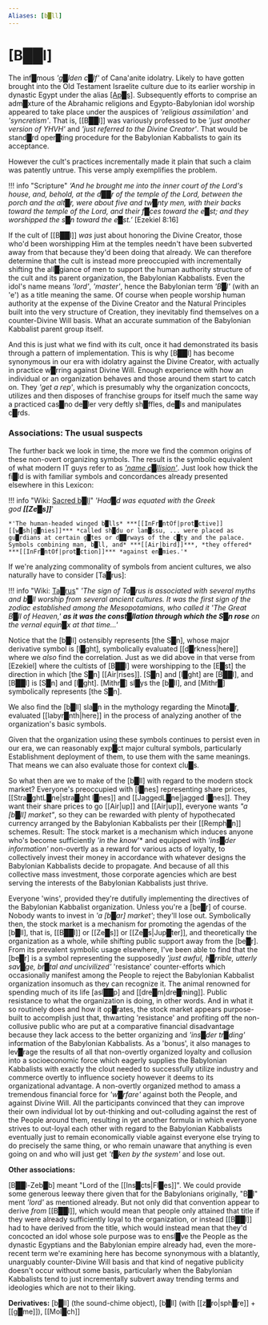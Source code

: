 ```yaml
---
Aliases: [b█ll]
---
```

# **[B██l]**


The inf█mous *'g█lden c█lf'* of Cana'anite idolatry.  Likely to have gotten brought into the Old Testament Israelite culture due to its earlier worship in dynastic Egypt under the alias [\[Ap█s\]](https://en.wikipedia.org/wiki/Apis_(deity)).  Subsequently efforts to comprise an adm█xture of the Abrahamic religions and Egypto-Babylonian idol worship appeared to take place under the auspices of *'religious assimilation'* and *'syncretism'*.  That is, [[B██l]] was variously professed to be *'just another version of YHVH'* and *'just referred to the Divine Creator'*.  That would be stand█rd oper█ting procedure for the Babylonian Kabbalists to gain its acceptance.

However the cult's practices incrementally made it plain that such a claim was patently untrue.  This verse amply exemplifies the problem.

!!! info "Scripture"
    *‘And he brought me into the inner court of the Lord's house, and, behold, at the d██r of the temple of the Lord, between the porch and the alt█r, were about five and tw█nty men, with their backs toward the temple of the Lord, and their f█ces toward the e█st; and they worshipped the s█n toward the e█st.’*
    \[Ezekiel 8:16\]  

If the cult of [[B██l]] *was* just about honoring the Divine Creator, those who'd been worshipping Him at the temples needn't have been subverted away from that because they'd been doing that already.  We can therefore determine that the cult is instead more preoccupied with incrementally shifting the all█giance of men to support the human authority structure of the cult and its parent organization, the Babylonian Kabbalists.  Even the idol's name means *'lord'*, *'master'*, hence the Babylonian term *'B█l'* (with an 'e') as a title meaning the same.  Of course when people worship human authority at the expense of the Divine Creator and the Natural Principles built into the very structure of Creation, they inevitably find themselves on a counter-Divine Will basis.  What an accurate summation of the Babylonian Kabbalist parent group itself.

And this is just what we find with its cult, once it had demonstrated its basis through a pattern of implementation.  This is why [B██l] has become synonymous in our era with idolatry against the Divine Creator, with actually in practice w█rring against Divine Will.  Enough experience with how an individual or an organization behaves and those around them start to catch on.  They *'get a rep'*, which is presumably why the organization concocts, utilizes and then disposes of franchise groups for itself much the same way a practiced cas█no de█ler very deftly sh█ffles, de█ls and manipulates c█rds.


### **Associations: The usual suspects**

The further back we look in time, the more we find the common origins of these non-overt organizing symbols.  The result is the symbolic equivalent of what modern IT guys refer to as *['name c█llision'](https://en.wikipedia.org/wiki/Name_collision)*.  Just look how thick the fi█ld is with familiar symbols and concordances already presented elsewhere in this Lexicon:

!!! info "Wiki: [Sacred b█ll](https://en.wikipedia.org/wiki/Sacred_bull)"
    *'Had█d was equated with the Greek god* ***[[Ze█s]]***'
    
    *'The human-headed winged b█lls* ***[[InFr█ntOf|prot█ctive]] [[w█sh|g█nies]]*** *called sh█du or lam█ssu, ... were placed as gu█rdians at certain g█tes or d██rways of the c█ty and the palace. Symbols combining man, b█ll, and* ***[[Air|bird]]***, *they offered* ***[[InFr█ntOf|prot█ction]]*** *against en█mies.'*

If we're analyzing commonality of symbols from ancient cultures, we also naturally have to consider [Ta█rus]:

!!! info "Wiki: [Ta█rus](https://en.wikipedia.org/wiki/Taurus_(astrology)#History)" 
    *'The sign of Ta█rus is associated with several myths and b█ll worship from several ancient cultures. It was the first sign of the zodiac established among the Mesopotamians, who called it 'The Great B█ll of Heaven,' **as it was the const█llation through which the S█n rose** on the vernal equin█x at that time...'*

Notice that the [b█ll] ostensibly represents [the S█n], whose major derivative symbol is [l█ght], symbolically evaluated [[d█rkness|here]] where we *also* find the correlation.  Just as we did above in that verse from \[Ezekiel\] where the cultists of [B██l] were worshipping to the [E█st] the direction in which [the S█n] [[Air|rises]].  [S█n] and [l█ght] are [B██l], and [B██l] is [S█n] and [l█ght].  [Mithr█] sl█ys the [b█ll], and [Mithr█] symbolically represents [the S█n].

We also find the [b█ll] sla█n in the mythology regarding the Minota█r, evaluated [[labyr█nth|here]] in the process of analyzing another of the organization's basic symbols.

Given that the organization using these symbols continues to persist even in our era, we can reasonably exp█ct major cultural symbols, particularly Establishment deployment of them, to use them with the same meanings.  That means we can also evaluate those for context clu█s.

So what then are we to make of the [b█ll] with regard to the modern stock market?  Everyone's preoccupied with [l█nes] representing share prices, [[Stra█ghtL█ne|stra█ght l█nes]] and [[JaggedL█ne|jagged l█nes]].  They want their share prices to go [[Air|up]] and [[Air|up]], everyone wants *"a [b█ll] market"*, so they can be rewarded with plenty of hypothecated currency arranged by the Babylonian Kabbalists per their [[Remph█n]] schemes.  Result: The stock market is a mechanism which induces anyone who's become sufficiently *'in the know*'* and equipped with *'ins█der information'* non-overtly as a reward for various acts of loyalty, to collectively invest their money in accordance with whatever designs the Babylonian Kabbalists decide to propagate.  And because of all this collective mass investment, those corporate agencies which are best serving the interests of the Babylonian Kabbalists just thrive.

Everyone 'wins', provided they're dutifully implementing the directives of the Babylonian Kabbalist organization.  Unless you're a [be█r] of course.  Nobody wants to invest in *'a [b█ar] market'*; they'll lose out.  Symbolically then, the stock market is a mechanism for promoting the agendas of the [b█ll], that is, [[B██l]] or [[Ze█s]] or [[Ze█s|Jup█ter]], and theoretically the organization as a whole, while shifting public support away from the [be█r].  From its prevalent symbolic usage elsewhere, I've been able to find that the [be█r] is a symbol representing the supposedly *'just awful, h█rrible, utterly sav█ge, br█tal and uncivilized'* 'resistance' counter-efforts which occasionally manifest among the People to reject the Babylonian Kabbalist organization insomuch as they can recognize it.  The animal renowned for spending much of its life [asl██p] and [[dre█m|dre█ming]].  Public resistance to what the organization is doing, in other words.  And in what it so routinely does and how it op█rates, the stock market appears purpose-built to accomplish just that, thwarting 'resistance' and profiting off the non-collusive public who are put at a comparative financial disadvantage because they lack access to the better organizing and *'ins█der tr█ding'* information of the Babylonian Kabbalists.  As a 'bonus', it also manages to lev█rage the results of all that non-overtly organized loyalty and collusion into a socioeconomic force which eagerly supplies the Babylonian Kabbalists with exactly the clout needed to successfully utilize industry and commerce overtly to influence society however it deems to its organizational advantage.  A non-overtly organized method to amass a tremendous financial force for *'w█rfare'* against both the People, and against Divine Will.  All the participants convinced that they can improve their own individual lot by out-thinking and out-colluding against the rest of the People around them, resulting in yet another formula in which everyone strives to out-loyal each other with regard to the Babylonian Kabbalists eventually just to remain economically viable against everyone else trying to do precisely the same thing, or who remain unaware that anything is even going on and who will just get *'t█ken by the system'* and lose out.


**Other associations:**

[B██l-Zeb█b] meant "Lord of the [[Ins█cts|Fl█es]]".  We could provide some generous leeway there given that for the Babylonians originally, "B█l" ment *'lord'* as mentioned already.  But not only did that convention appear to derive *from* [[B██l]], which would mean that people only attained that title if they were already sufficiently loyal to the organization, or instead [[B██l]] had to have derived from the title, which would instead mean that they'd concocted an idol whose sole purpose was to ensl█ve the People as the dynastic Egyptians and the Babylonian empire already had, even the more-recent term we're examining here has become synonymous with a blatantly, unarguably counter-Divine Will basis and that kind of negative publicity doesn't occur without some basis, particularly when the Babylonian Kabbalists tend to just incrementally subvert away trending terms and ideologies which are not to their liking.


**Derivatives:** [b█ll] (the sound-chime object), [b█ll] (with [[z█ro|sph█re]] + [[g█me]]), [[Mol█ch]]